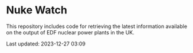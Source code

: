 # Nuke Watch

This repository includes code for retrieving the latest information available on the output of EDF nuclear power plants in the UK.

Last updated: 2023-12-27 03:09